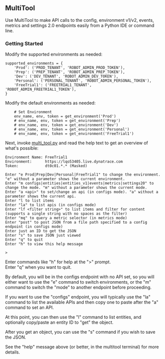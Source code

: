 ## MultiTool

Use MultiTool to make API calls to the config, environment v1/v2, events, metrics and settings 2.0 endpoints easily from a Python IDE or command line.

### Getting Started
Modify the supported environments as needed: 

```  
supported_environments = {
    'Prod': ('PROD_TENANT', 'ROBOT_ADMIN_PROD_TOKEN'),
    'Prep': ('PREP_TENANT', 'ROBOT_ADMIN_PREP_TOKEN'),
    'Dev': ('DEV_TENANT', 'ROBOT_ADMIN_DEV_TOKEN'),
    'Personal': ('PERSONAL_TENANT', 'ROBOT_ADMIN_PERSONAL_TOKEN'),
    'FreeTrial1': ('FREETRIAL1_TENANT', 'ROBOT_ADMIN_FREETRIAL1_TOKEN'),
}
```

Modify the default environments as needed: 

```
    # Set Environment
    env_name, env, token = get_environment('Prod')
    # env_name, env, token = get_environment('Prep')
    # env_name, env, token = get_environment('Dev')
    # env_name, env, token = get_environment('Personal')
    # env_name, env, token = get_environment('FreeTrial1')
```

Next, invoke [multi_tool.py](https://github.com/Dynatrace-Dave-Mauney/Automation/blob/main/Tools/MultiTool/multi_tool.py) and read the help text to get an overview of what's possible:

```
Environment Name: FreeTrial1
Environment:      https://lqo53405.live.dynatrace.com
Token:            dt0c01.*.* (Masked)

Enter "e Prod|Prep|Dev|Personal|FreeTrial1" to change the environment. "e" without a parameter shows the current environment.
Enter "m configs|entities|entities_v1|events|metrics|settings20" to change the mode. "m" without a parameter shows the current mode.
Enter "a <api>" to set/change an api (in configs mode). "a" without a parameter shows the current api.
Enter "l to list items
Enter "la" to list apis (in configs mode)
Enter "lf <filter string>" to list items and filter for content (supports a single string with no spaces as the filter)
Enter "mq" to query a metric selector (in metrics mode)
Enter "post" to post JSON from a file path specified to a config endpoint (in configs mode)
Enter just an ID to get the JSON
Enter "s" to save JSON just viewed
Enter "q" to quit
Enter "h" to view this help message

> 
```
Enter commands like "h" for help at the ">" prompt.  
Enter "q" when you want to quit.

By default, you will be in the configs endpoint with no API set, so you will either want to use the "e" command to switch environments, or the "m" command to switch the "mode" to another endpoint before proceeding.

If you want to use the "configs" endpoint, you will typically use the "la" command to list the available APIs and then copy one to paste after the "a" command to set an API.

At this point, you can then use the "l" command to list entities, and optionally copy/paste an entity ID to "get" the object.

After you get an object, you can use the "s" command if you wish to save the JSON.

See the "help" message above (or better, in the multitool terminal) for more details.

